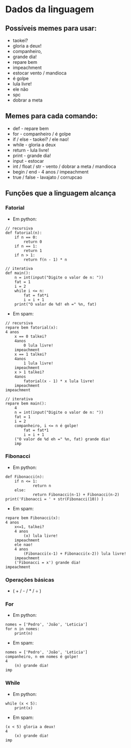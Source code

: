 # Dados da linguagem

## Possíveis memes para usar:
* taokei?
* gloria a deux!
* companheiro,
* grande dia!
* repare bem
* impeachment
* estocar vento / mandioca
* é golpe
* lula livre!	
* ele não	 
* spc
* dobrar a meta
	
## Memes para cada comando:
* def - repare bem
* for - companheiro / é golpe
* if / else - taokei? / ele nao!
* while - gloria a deux
* return - lula livre!
* print - grande dia!
* input - estocar
* int / float / str - vento / dobrar a meta / mandioca
* begin / end - 4 anos / impeachment
* true / false - lavajato / corrupcao

## Funções que a linguagem alcança
### Fatorial 

* Em python:
```
// recursiva
def fatorial(n):
    if n == 0:
        return 0
    if n == 1:
        return 1
    if n > 1:
        return f(n - 1) * n

// iterativa
def main():
    n = int(input("Digite o valor de n: "))
    fat = 1
    i = 2
    while i <= n:
        fat = fat*i
        i = i + 1
    print("O valor de %d! eh =" %n, fat)
```

* Em spam:

```
// recursiva
repare bem fatorial(x):	
4 anos
	x == 0 talkei? 
	4anos
		0 lula livre!
	impeachment
	x == 1 talkei?
	4anos
		1 lula livre!
	impeachment
	x > 1 talkei?
	4anos
		fatorial(x - 1) * x lula livre!
	impeachment
impeachment

// iterativa
repare bem main():
	4
	n = int(input("Digite o valor de n: "))
    fat = 1
    i = 2
	companheiro, i <= n é golpe!
		fat = fat*1
		i = i + 1
	("O valor de %d eh =" %n, fat) grande dia!
	imp
```

### Fibonacci

* Em python:

```
def Fibonacci(n):
	if n <= 1:
        	return n
	else:
        	return Fibonacci(n-1) + Fibonacci(n-2)
print('Fibonacci = ' + str(Fibonacci(10)) )
```
* Em spam:

```
repare bem Fibonacci(x):	
4 anos
	x<=1, talkei? 
	4 anos
		(x) lula livre!
	impeachment
	ele nao!
	4 anos
		(Fibonacci(x-1) + Fibonacci(x-2)) lula livre!
	impeachment
	('Fibonacci = x') grande dia! 
impeachment
```

### Operações básicas 

* ( + / - / * / ÷ )


### For

* Em python:
```
nomes = ['Pedro', 'João', 'Leticia']
for n in nomes:
	print(n)
```

* Em spam:

```
nomes = ['Pedro', 'João', 'Leticia']
companheiro, n em nomes é golpe!
4
	(n) grande dia!
imp
```
### While

* Em python:
```
while (x < 5):
	print(x)
```

* Em spam:

```
(x < 5) gloria a deux!
4
	(x) grande dia!
imp
```

